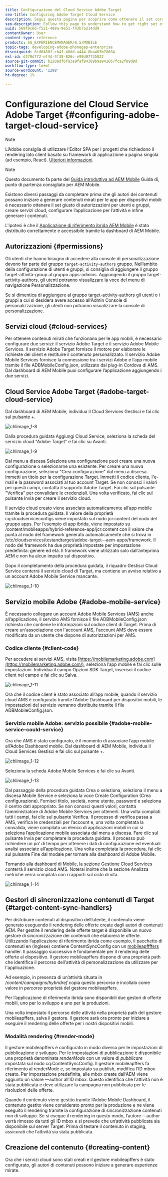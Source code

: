 ```yaml
---
title: Configurazione del Cloud Service Adobe Target
seo-title: Configuring Adobe Target Cloud Service
description: Segui questa pagina per scoprire come ottenere il set corretto di autorizzazioni per utenti e gruppi, creare servizi cloud, configurare l’applicazione per l’attività e infine generare il contenuto.
seo-description: Follow this page to understand how to get right set of permissions for users and groups, creating cloud services, configuring the application for the activity, and finally generating the content.
uuid: 569f9c6d-f521-488a-9e51-f43b7a214dd9
contentOwner: User
content-type: reference
products: SG_EXPERIENCEMANAGER/6.5/MOBILE
topic-tags: developing-adobe-phonegap-enterprise
discoiquuid: 8cd6480f-cb4f-40dd-a444-8ba463b78604
exl-id: d370d772-ef4d-4f38-826c-e90d07735822
source-git-commit: b220adf6fa3e9faf94389b9a9416b7fca2f89d9d
workflow-type: tm+mt
source-wordcount: '1298'
ht-degree: 1%

---
```


# Configurazione del Cloud Service Adobe Target {#configuring-adobe-target-cloud-service}

>[!NOTE]
>
>L’Adobe consiglia di utilizzare l’Editor SPA per i progetti che richiedono il rendering lato client basato su framework di applicazione a pagina singola (ad esempio, React). [Ulteriori informazioni](/help/sites-developing/spa-overview.md).

>[!NOTE]
>
>Questo documento fa parte del [Guida introduttiva ad AEM Mobile](/help/mobile/getting-started-aem-mobile.md) Guida di, punto di partenza consigliato per AEM Mobile.

Esistono diversi passaggi da completare prima che gli autori dei contenuti possano iniziare a generare contenuti mirati per le app per dispositivi mobili: è necessario ottenere il set giusto di autorizzazioni per utenti e gruppi, creare servizi cloud, configurare l’applicazione per l’attività e infine generare i contenuti.

L&#39;ipotesi è che il [Applicazione di riferimento ibrida AEM Mobile](https://github.com/Adobe-Marketing-Cloud-Apps/aem-mobile-hybrid-reference) è stato distribuito correttamente e accessibile tramite la dashboard di AEM Mobile.

## Autorizzazioni {#permissions}

Gli utenti che hanno bisogno di accedere alla console di personalizzazione devono far parte del gruppo `target-activity-authors` gruppo. Nell’ambito della configurazione di utenti e gruppi, si consiglia di aggiungere il gruppo target-attività-group al gruppo apps-admins. Aggiungendo il gruppo target-activity-authors, gli utenti potranno visualizzare la voce del menu di navigazione Personalizzazione.

Se si dimentica di aggiungere al gruppo target-activity-authors gli utenti o i gruppi a cui si desidera avere accesso all’Admin Console di personalizzazione, gli utenti non potranno visualizzare la console di personalizzazione.

## Servizi cloud {#cloud-services}

Per ottenere contenuti mirati che funzionano per le app mobili, è necessario configurare due servizi: il servizio Adobe Target e il servizio Adobe Mobile Services. Il servizio Adobe Target fornisce il motore per elaborare le richieste dei client e restituire il contenuto personalizzato. Il servizio Adobe Mobile Services fornisce la connessione tra i servizi Adobe e l’app mobile tramite il file ADBMobileConfig.json, utilizzato dal plug-in Cordova di AMS. Dal dashboard di AEM Mobile puoi configurare l’applicazione aggiungendo i due servizi.

## Cloud Service Adobe Target {#adobe-target-cloud-service}

Dal dashboard di AEM Mobile, individua il Cloud Services Gestisci e fai clic sul pulsante +.

![chlimage_1-8](assets/chlimage_1-8.png)

Dalla procedura guidata Aggiungi Cloud Service, seleziona la scheda del servizio cloud &quot;Adobe Target&quot; e fai clic su Avanti.

![chlimage_1-9](assets/chlimage_1-9.png)

Dal menu a discesa Seleziona una configurazione puoi creare una nuova configurazione o selezionarne una esistente. Per creare una nuova configurazione, seleziona &quot;Crea configurazione&quot; dal menu a discesa. Immetti un titolo per la configurazione Target. Immetti il codice cliente, l&#39;e-mail e la password associati al tuo account Target. Se non conosci i valori per questi campi, contatta il supporto Adobe Target. Fai clic sul pulsante &quot;Verifica&quot; per convalidare le credenziali. Una volta verificato, fai clic sul pulsante Invia per creare il servizio cloud.

Il servizio cloud creato viene associato automaticamente all’app mobile tramite la procedura guidata. Il valore della proprietà cq:cloudserviceconfigs viene impostato sul nodo jcr:content del nodo del gruppo apps. Per l’esempio di app ibrida, viene impostato su /content/mobileapps/hybrid-reference-app/jcr:content con il valore che punta al nodo del framework generato automaticamente che si trova in /etc/cloudservices/testandtarget/adobe-target—aem-apps/framework. Il nodo del framework ha due proprietà impostate per impostazione predefinita: genere ed età. Il framework viene utilizzato solo dall’anteprima AEM e non ha alcun impatto sul dispositivo.

Dopo il completamento della procedura guidata, il riquadro Gestisci Cloud Service conterrà il servizio cloud di Target, ma contiene un avviso relativo a un account Adobe Mobile Service mancante.

![chlimage_1-10](assets/chlimage_1-10.png)

## Servizio mobile Adobe {#adobe-mobile-service}

È necessario collegare un account Adobe Mobile Services (AMS) anche all’applicazione, il servizio AMS fornisce il file ADBMobileConfig.json richiesto che contiene le informazioni sul codice client di Target. Prima di creare un&#39;associazione con l&#39;account AMS, l&#39;account AMS deve essere modificato da un utente che dispone di autorizzazioni per AMS.

### Codice cliente {#client-code}

Per accedere ai servizi AMS, visita [https://mobilemarketing.adobe.com](https://mobilemarketing.adobe.com/), seleziona l’app mobile e fai clic sulle impostazioni. Individua il campo Opzioni SDK Target, inserisci il codice client nel campo e fai clic su Salva.

![chlimage_1-11](assets/chlimage_1-11.png)

Ora che il codice client è stato associato all’app mobile, quando il servizio cloud AMS è configurato tramite l’Adobe Dashboard per dispositivi mobili, le impostazioni del servizio verranno distribuite tramite il file ADBMobileConfig.json.

### Servizio mobile Adobe: servizio possibile {#adobe-mobile-service-could-service}

Ora che AMS è stato configurato, è il momento di associare l’app mobile all’Adobe Dashboard mobile. Dal dashboard di AEM Mobile, individua il Cloud Services Gestisci e fai clic sul pulsante +.

![chlimage_1-12](assets/chlimage_1-12.png)

Seleziona la scheda Adobe Mobile Services e fai clic su Avanti.

![chlimage_1-13](assets/chlimage_1-13.png)

Dal passaggio della procedura guidata Crea o seleziona, seleziona il menu a discesa Mobile Service e seleziona la voce Create Configuration (Crea configurazione). Fornisci titolo, società, nome utente, password e seleziona il centro dati appropriato. Se non conosci questi valori, contatta l’amministratore di Adobe Mobile Services per ottenerli. Una volta compilati tutti i campi, fai clic sul pulsante Verifica. Il processo di verifica passa a AMS, verifica le credenziali per l’account e, una volta completata la convalida, viene compilato un elenco di applicazioni mobili in cui si seleziona l’applicazione mobile associata dal menu a discesa. Fare clic sul pulsante Invia per completare la procedura guidata. Il processo può richiedere un po’ di tempo per ottenere i dati di configurazione ed eventuali analisi associate all’applicazione. Una volta completata la procedura, fai clic sul pulsante Fine dal modale per tornare alla dashboard di Adobe Mobile.

Tornando alla dashboard di Mobile, la sezione Gestione Cloud Services conterrà il servizio cloud AMS. Noterai inoltre che la sezione Analizza metriche verrà compilata con i rapporti sul ciclo di vita.

![chlimage_1-14](assets/chlimage_1-14.png)

## Gestori di sincronizzazione contenuti di Target {#target-content-sync-handlers}

Per distribuire contenuti al dispositivo dell’utente, il contenuto viene generato eseguendo il rendering delle offerte create dagli autori di contenuti AEM. Per gestire il rendering delle offerte target è disponibile un nuovo gestore di sincronizzazione dei contenuti che elaborerà le offerte. Utilizzando l’applicazione di riferimento ibrida come esempio, il pacchetto di contenuti en (inglese) contiene ContentSyncConfig con un [mobileapffffers](https://github.com/Adobe-Marketing-Cloud-Apps/aem-mobile-hybrid-reference/blob/master/aem-package/content-author/src/main/content/jcr_root/content/mobileapps/hybrid-reference-app/en/_jcr_content/pge-app/app-config-dev/targetOffers/.content.xml) handler. Il passaggio successivo è fondamentale per il rendering delle offerte al dispositivo. Il gestore mobileapffers dispone di una proprietà path che identifica il percorso dell&#39;attività di personalizzazione da utilizzare per l&#39;applicazione.

Ad esempio, in presenza di un’attività situata in */content/campaigns/hybridref* copia questo percorso e incollalo come valore in *percorso* proprietà del gestore mobileapffers.

Per l’applicazione di riferimento ibrida sono disponibili due gestori di offerte mobili, uno per lo sviluppo e uno per le produzioni.

Una volta impostato il percorso delle attività nella proprietà path del gestore mobileapffers, salva il gestore. Il gestore sarà ora pronto per iniziare a eseguire il rendering delle offerte per i nostri dispositivi mobili.

### Modalità rendering {#render-mode}

Il gestore mobileapffers è configurato in modo diverso per le impostazioni di pubblicazione e sviluppo. Per le impostazioni di pubblicazione è disponibile una proprietà denominata *renderMode* con un valore di *pubblicare* impostata sul nodo cq:ContentSyncConfig. Il gestore mobileapffers fa riferimento al renderMode e, se impostato su publish, modifica l’ID mbox creato. Per impostazione predefinita, alle mbox create dall’AEM viene aggiunto un valore —author all’ID mbox. Questo identifica che l’attività non è stata pubblicata e deve utilizzare la campagna non pubblicata per le risoluzioni delle offerte.

Quando il contenuto viene gestito tramite l’Adobe Mobile Dashboard, il contenuto gestito viene considerato pronto per la produzione e ne viene eseguito il rendering tramite la configurazione di sincronizzazione contenuti non di sviluppo. Se si esegue il rendering in questo modo, l’autore —author verrà rimosso da tutti gli ID mbox e si prevede che un’attività pubblicata sia disponibile sul server Target. Prima di testare il contenuto in staging, assicurati che l’attività sia stata pubblicata.

## Creazione del contenuto {#creating-content}

Ora che i servizi cloud sono stati creati e il gestore mobileapffers è stato configurato, gli autori di contenuti possono iniziare a generare esperienze mirate.
